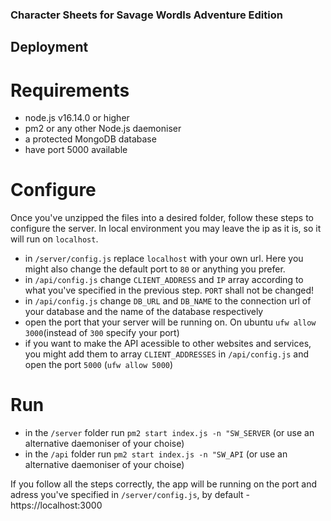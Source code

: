 ### Character Sheets for Savage Wordls Adventure Edition

## Deployment

# Requirements
* node.js v16.14.0 or higher
* pm2 or any other Node.js daemoniser
* a protected MongoDB database
* have port 5000 available

# Configure
Once you've unzipped the files into a desired folder, follow these steps to configure the server. In local environment you may leave the ip as it is, so it will run on `localhost`.
* in `/server/config.js` replace `localhost` with your own url. Here you might also change the default port to `80` or anything you prefer.
* in `/api/config.js` change `CLIENT_ADDRESS` and `IP` array according to what you've specified in the previous step. `PORT` shall not be changed!
* in `/api/config.js` change `DB_URL` and `DB_NAME` to the connection url of your database and the name of the database respectively
* open the port that your server will be running on. On ubuntu `ufw allow 3000`(instead of `300` specify your port)
* if you want to make the API acessible to other websites and services, you might add them to array `CLIENT_ADDRESSES` in `/api/config.js` and open the port `5000` (`ufw allow 5000`)

# Run
* in the `/server` folder run `pm2 start index.js -n "SW_SERVER` (or use an alternative daemoniser of your choise)
* in the `/api` folder run `pm2 start index.js -n "SW_API` (or use an alternative daemoniser of your choise)

If you follow all the steps correctly, the app will be running on the port and adress you've specified in `/server/config.js`, by default - https://localhost:3000